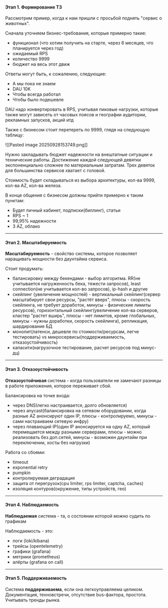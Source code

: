 #### Этап 1. Формирование ТЗ

Рассмотрим пример, когда к нам пришли с просьбой поднять "сервис о животных".

Сначала уточняем бизнес-требования, которые примерно такие:

- функционал (что хотим получить на старте, через 6 месяцев, что планируется через год)
- ожидаемый RPS
- количество 9999
- бюджет на весь этот движ

Ответы могут быть, к сожалению, следующие:

- А мы пока не знаем
- DAU 10K
- Чтобы всегда работал
- Чтобы было подешевле

DAU надо конвертировать в RPS, учитывая пиковые нагрузки, которые также могут зависеть от часовых поясов и географии аудитории, рекламных запусков, акций итд

Также с бизнесом стоит перетереть по 9999, глядя на следующую таблицу:

![[Pasted image 20250928153749.png]]

Нужно закладывать бюджет надежности на внештатные ситуации и технические работы. Достижение каждой следующей девятки экспоненциально сложнее по материальным затратам. Трех девяток для большинства сервисов хватает с головой.

Стоимость будет складываться из выбора архитектуры, кол-ва 9999, кол-ва AZ, кол-ва железа.

В конце общения с бизнесом должны прийти примерно к таким пунктам:

- Будет личный кабинет, подписки(биллинг), статьи
- RPS ~ 1
- 99,95% надежности
- 3 AZ, облако

--- 

#### Этап 2. Масштабируемость

**Масштабируемость** - свойство системы, которое позволяет наращивать мощности без даунтайма сервиса.

Стоит продумать:
- балансировку между бекендами - выбор алгоритма. RR(не учитывается нагруженность бека, тяжести запросов), least connection(не учитывается кол-во запросов), ip-hash и другие
- скейлинг (увеличение мощностей) - вертикальный скейлинг(сервер масштабирует свои ресурсы, "растёт вверх", плюсы - скорость скейлинга, не требует доработок, минусы - физические лимиты ресурсов), горизонтальный скейлинг(увеличение кол-ва серверов, кластер "растет вширь", плюсы - нет лимитов, кроме глобальных, минусы - нужны доработки, скорость скейлинга), репликация, шардирование БД
- монолит(латенси, дешевле по стоимости/ресурсам, легче тестировать) vs микросервисы(поддерживаемость, отказоустойчивость)
- капасити(нагрузочное тестирование, расчет ресурсов под минус-дц)

---

#### Этап 3. Отказоустойчивость

**Отказоустойчивая** система - когда пользователи не замечают разницы в работе приложения, которое переживает сбой.

Балансировка на точке входа:
- через DNS(легко настраивается, долго обновляется)
- через anycast(балансировка на сетевом оборудовании, когда разные AZ анонсируют один IP, плюсы - контролируемо, минусы - сами настраиваем сетевую инфру)
- через плавающий IP(один IP анонсируется на одну AZ, который перемещается между разными серверами, плюсы - можно реализовать без доп.сетей, минусы - возможен даунтайм при переключении, хосты без нагрузки)

Работа со сбоями:
- timeout
- exponential retry
- pumpkin
- контролируемая деградация
- защита от перегрузок(cpu limiter, rps limiter, captcha, caches)
- изоляция контуров(окружение, типы устройств, гео)

---

#### Этап 4. Наблюдаемость

**Наблюдаемая** система - та, о состоянии которой можно судить по графикам

Наблюдаемость - это:
- логи (loki/kibana)
- трейсы (opentelemetry)
- графики (grafana)
- метрики (prometheus)
- алёрты (grafana on call)

---

#### Этап 5. Поддерживаемость

Система **поддерживаема**, если она легкоуправляема целиком. Документация, техновстречи, отсутствие bus-фактора, простота. Учитывать тренды рынка.

